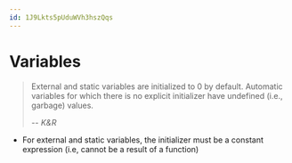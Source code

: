 ```yaml
---
id: 1J9Lkts5pUduWVh3hszQqs
---
```



# Variables
> External and static variables are initialized to 0 by default. Automatic variables for which there is no explicit initializer have undefined (i.e., garbage) values.
>
> -- <cite> K&R </cite>

- For external and static variables, the initializer must be a constant expression (i.e, cannot be a result of a function)
